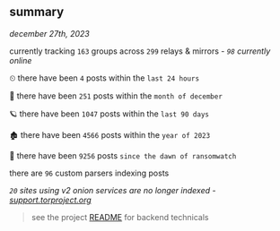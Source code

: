 
## summary
_december 27th, 2023_

currently tracking `163` groups across `299` relays & mirrors - _`98` currently online_

⏲ there have been `4` posts within the `last 24 hours`

🦈 there have been `251` posts within the `month of december`

🪐 there have been `1047` posts within the `last 90 days`

🏚 there have been `4566` posts within the `year of 2023`

🦕 there have been `9256` posts `since the dawn of ransomwatch`

there are `96` custom parsers indexing posts

_`20` sites using v2 onion services are no longer indexed - [support.torproject.org](https://support.torproject.org/onionservices/v2-deprecation/)_

> see the project [README](https://github.com/joshhighet/ransomwatch#ransomwatch--) for backend technicals
